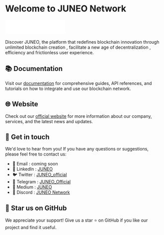 # Welcome to JUNEO Network

![logo](https://github.com/Juneo-io/.github/blob/main/profile/logo.png)

Discover JUNEO, the platform that redefines blockchain innovation through unlimited blockchain creation , facilitate a new age of decentralization , efficiency and frictionless user experience.

## 📚 Documentation

Visit our [documentation](https://docs.mcnpoc5.xyz) for comprehensive guides, API references, and tutorials on how to integrate and use our blockchain network.

## 🌐 Website

Check out our [official website](https://www.juneo.com/) for more information about our company, services, and the latest news and updates.

## 📩 Get in touch

We'd love to hear from you! If you have any questions or suggestions, please feel free to contact us:

- 📧 Email : coming soon
- 💼 LinkedIn : [JUNEO](https://www.linkedin.com/company/juneo-ag/about/)
- 🐦 Twitter : [JUNEO_official](https://twitter.com/JUNEO_official)
- 💬 Telegram : [JUNEO_Official](https://t.me/JuneoOfficial)
- 📖 Medium : [JUNEO](https://medium.com/@juneo)
- 💬 Discord : [JUNEO Network](https://discord.gg/juneonetwork)

## 🌟 Star us on GitHub

We appreciate your support! Give us a star ⭐ on GitHub if you like our project and find it useful.

